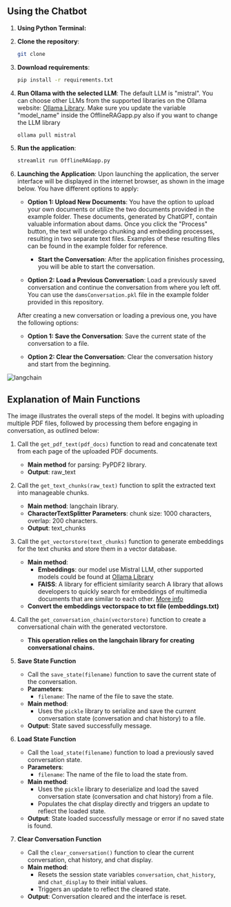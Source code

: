 
## Using the Chatbot

1. **Using Python Terminal:**

2. **Clone the repository**:
    ```sh
    git clone 
    ```

3. **Download requirements**:
    ```sh
    pip install -r requirements.txt
    ```

4. **Run Ollama with the selected LLM**:
	The default LLM is "mistral". You can choose other LLMs from the supported libraries on the Ollama website: [Ollama Library](https://ollama.com/library).
    Make sure you update the variable "model_name" inside the OfflineRAGapp.py also if you want to change the LLM library
	```sh
    ollama pull mistral
    ```

5. **Run the application**:
    ```sh
    streamlit run OfflineRAGapp.py
    ```


6. **Launching the Application**:
	Upon launching the application, the server interface will be displayed in the internet browser, as shown in the image below. You have different options to apply:

	- **Option 1: Upload New Documents**:
		You have the option to upload your own documents or utilize the two documents provided in the example folder. These documents, generated by ChatGPT, contain valuable information about dams.
		Once you click the "Process" button, the text will undergo chunking and embedding processes, resulting in two separate text files. Examples of these resulting files can be found in the example folder for reference.
		- **Start the Conversation**: After the application finishes processing, you will be able to start the conversation.

	- **Option 2: Load a Previous Conversation**:
		Load a previously saved conversation and continue the conversation from where you left off. You can use the `damsConversation.pkl` file in the example folder provided in this repository.

	After creating a new conversation or loading a previous one, you have the following options:

	- **Option 1: Save the Conversation**:
		Save the current state of the conversation to a file.

	- **Option 2: Clear the Conversation**:
		Clear the conversation history and start from the beginning.
		
![langchain](RAG.png)



## Explanation of Main Functions

The image illustrates the overall steps of the model. It begins with uploading multiple PDF files, followed by processing them before engaging in conversation, as outlined below:

1. Call the `get_pdf_text(pdf_docs)` function to read and concatenate text from each page of the uploaded PDF documents.
   - **Main method** for parsing: PyPDF2 library.
   - **Output**: raw_text

2. Call the `get_text_chunks(raw_text)` function to split the extracted text into manageable chunks.
   - **Main method**: langchain library.
   - **CharacterTextSplitter Parameters**: chunk size: 1000 characters, overlap: 200 characters.
   - **Output**: text_chunks

3. Call the `get_vectorstore(text_chunks)` function to generate embeddings for the text chunks and store them in a vector database.
   - **Main method**:
     - **Embeddings**: our model use Mistral LLM, other supported models could be found at [Ollama Library](https://ollama.com/library)
     - **FAISS**: A library for efficient similarity search  A library that allows developers to quickly search for embeddings of multimedia documents that are similar to each other. [More info](https://engineering.fb.com/2017/03/29/data-infrastructure/faiss-a-library-for-efficient-similarity-search/)
   - **Convert the embeddings vectorspace to txt file (embeddings.txt)**

4. Call the `get_conversation_chain(vectorstore)` function to create a conversational chain with the generated vectorstore.
   - **This operation relies on the langchain library for creating conversational chains.**

5. **Save State Function**
   - Call the `save_state(filename)` function to save the current state of the conversation.
   - **Parameters**: 
     - `filename`: The name of the file to save the state.
   - **Main method**: 
     - Uses the `pickle` library to serialize and save the current conversation state (conversation and chat history) to a file.
   - **Output**: State saved successfully message.

6. **Load State Function**
   - Call the `load_state(filename)` function to load a previously saved conversation state.
   - **Parameters**: 
     - `filename`: The name of the file to load the state from.
   - **Main method**:
     - Uses the `pickle` library to deserialize and load the saved conversation state (conversation and chat history) from a file.
     - Populates the chat display directly and triggers an update to reflect the loaded state.
   - **Output**: State loaded successfully message or error if no saved state is found.

7. **Clear Conversation Function**
   - Call the `clear_conversation()` function to clear the current conversation, chat history, and chat display.
   - **Main method**:
     - Resets the session state variables `conversation`, `chat_history`, and `chat_display` to their initial values.
     - Triggers an update to reflect the cleared state.
   - **Output**: Conversation cleared and the interface is reset.
